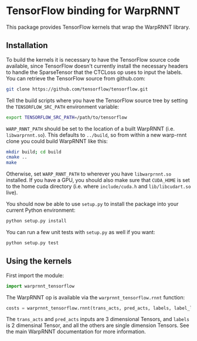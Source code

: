 # TensorFlow binding for WarpRNNT

This package provides TensorFlow kernels that wrap the WarpRNNT
library.

## Installation

To build the kernels it is necessary to have the TensorFlow source
code available, since TensorFlow doesn't currently install the
necessary headers to handle the SparseTensor that the CTCLoss op uses
to input the labels.  You can retrieve the TensorFlow source from
github.com:

```bash
git clone https://github.com/tensorflow/tensorflow.git
```

Tell the build scripts where you have the TensorFlow source tree by
setting the `TENSORFLOW_SRC_PATH` environment variable:

```bash
export TENSORFLOW_SRC_PATH=/path/to/tensorflow
```

`WARP_RNNT_PATH` should be set to the location of a built WarpRNNT
(i.e. `libwarprnnt.so`).  This defaults to `../build`, so from within a
new warp-rnnt clone you could build WarpRNNT like this:

```bash
mkdir build; cd build
cmake ..
make
```

Otherwise, set `WARP_RNNT_PATH` to wherever you have `libwarprnnt.so`
installed. If you have a GPU, you should also make sure that
`CUDA_HOME` is set to the home cuda directory (i.e. where
`include/cuda.h` and `lib/libcudart.so` live).

You should now be able to use `setup.py` to install the package into
your current Python environment:

```bash
python setup.py install
```

You can run a few unit tests with `setup.py` as well if you want:

```bash
python setup.py test
```

## Using the kernels

First import the module:

```python
import warprnnt_tensorflow
```

The WarpRNNT op is available via the `warprnnt_tensorflow.rnnt` function:

```python
costs = warprnnt_tensorflow.rnnt(trans_acts, pred_acts, labels, label_lengths, input_lengths)
```

The `trans_acts` and `pred_acts` inputs are 3 dimensional Tensors, and `labels`
is 2 dimensinal Tensor, and all the others are single dimension Tensors.
See the main WarpRNNT documentation for more information.